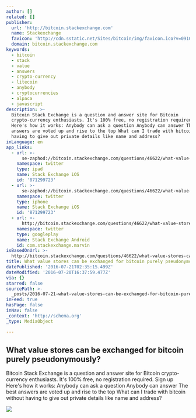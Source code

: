 ```yaml
---
author: []
related: []
publisher:
  url: 'http://bitcoin.stackexchange.com'
  name: Stackexchange
  favicon: 'http://cdn.sstatic.net/Sites/bitcoin/img/favicon.ico?v=0910168c5c65'
  domain: bitcoin.stackexchange.com
keywords:
  - bitcoin
  - stack
  - value
  - answers
  - crypto-currency
  - litecoin
  - anybody
  - cryptocurrencies
  - alpaca
  - javascript
description: >-
  Bitcoin Stack Exchange is a question and answer site for Bitcoin
  crypto-currency enthusiasts. It's 100% free, no registration required. Sign up
  Here's how it works: Anybody can ask a question Anybody can answer The best
  answers are voted up and rise to the top What can I trade with bitcoin without
  having to give out private details like name and address?
inLanguage: en
app_links:
  - url: >-
      se-zaphod://bitcoin.stackexchange.com/questions/46622/what-value-stores-can-be-exchanged-for-bitcoin-purely-pseudonymously
    namespace: twitter
    type: ipad
    name: Stack Exchange iOS
    id: '871299723'
  - url: >-
      se-zaphod://bitcoin.stackexchange.com/questions/46622/what-value-stores-can-be-exchanged-for-bitcoin-purely-pseudonymously
    namespace: twitter
    type: iphone
    name: Stack Exchange iOS
    id: '871299723'
  - url: >-
      http://bitcoin.stackexchange.com/questions/46622/what-value-stores-can-be-exchanged-for-bitcoin-purely-pseudonymously
    namespace: twitter
    type: googleplay
    name: Stack Exchange Android
    id: com.stackexchange.marvin
isBasedOnUrl: >-
  http://bitcoin.stackexchange.com/questions/46622/what-value-stores-can-be-exchanged-for-bitcoin-purely-pseudonymously
title: What value stores can be exchanged for bitcoin purely pseudonymously?
datePublished: '2016-07-21T02:35:15.499Z'
dateModified: '2016-07-20T16:37:59.477Z'
via: {}
starred: false
sourcePath: >-
  _posts/2016-07-21-what-value-stores-can-be-exchanged-for-bitcoin-purely-pseudo.md
inFeed: true
hasPage: false
inNav: false
_context: 'http://schema.org'
_type: MediaObject

---
```

<article style=""><h1>What value stores can be exchanged for bitcoin purely pseudonymously?</h1><p>Bitcoin Stack Exchange is a question and answer site for Bitcoin crypto-currency enthusiasts. It's 100% free, no registration required. Sign up Here's how it works: Anybody can ask a question Anybody can answer The best answers are voted up and rise to the top What can I trade with bitcoin without having to give out private details like name and address?</p><img src="http://cdn.sstatic.net/Sites/bitcoin/img/apple-touch-icon.png?v=a43e5a337e6b&amp;a" /></article>